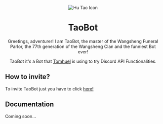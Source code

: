 <div align='center'>

![Hu Tao Icon](https://cdn.discordapp.com/avatars/1129712001233465425/73a375aa04e79be6ef2c3a0a64cb80e7.webp?size=512)
# TaoBot

Greetings, adventurer! I am TaoBot, the master of the Wangsheng Funeral Parlor, the 77th generation of the Wangsheng Clan and the funniest Bot ever!

TaoBot it's a Bot that [Tomhuel](https://github.com/Tomhuel) is using to try Discord API Functionalities.

</div>

## How to invite?

To invite TaoBot just you have to click [here!](https://discord.com/api/oauth2/authorize?client_id=1129712001233465425&permissions=8&scope=bot)

## Documentation

Coming soon...